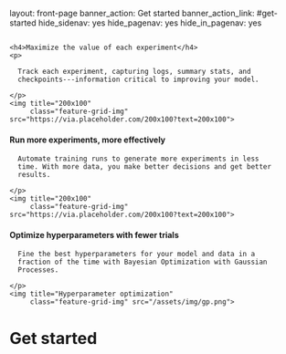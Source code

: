 layout: front-page
banner_action: Get started
banner_action_link: #get-started
hide_sidenav: yes
hide_pagenav: yes
hide_in_pagenav: yes

<div id="learn-more" style="height:50px;margin-top:-50px"></div>

<div class="row match-height">

  <div class="col-md-4 col-sm-6 promo center">

    <h4>Maximize the value of each experiment</h4>
    <p>

      Track each experiment, capturing logs, summary stats, and
      checkpoints---information critical to improving your model.

    </p>
    <img title="200x100"
         class="feature-grid-img" src="https://via.placeholder.com/200x100?text=200x100">
  </div>

  <div class="col-md-4 col-sm-6 promo center">
    <h4>Run more experiments, more effectively</h4>
    <p>

      Automate training runs to generate more experiments in less
      time. With more data, you make better decisions and get better
      results.

    </p>
    <img title="200x100"
         class="feature-grid-img" src="https://via.placeholder.com/200x100?text=200x100">
  </div>

  <div class="col-md-4 col-sm-6 promo center">
    <h4>Optimize hyperparameters with fewer trials</h4>
    <p>

      Fine the best hyperparameters for your model and data in a
      fraction of the time with Bayesian Optimization with Gaussian
      Processes.

    </p>
    <img title="Hyperparameter optimization"
         class="feature-grid-img" src="/assets/img/gp.png">
  </div>

</div>

# Get started

